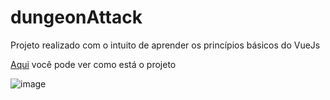 # dungeonAttack
Projeto realizado com o intuito de aprender os princípios básicos do VueJs

<p><a href='https://dungeon-attack.vercel.app/'>Aqui</a> você pode ver como está o projeto</p>

![image](https://user-images.githubusercontent.com/58237887/173166971-f080f755-c6a0-49fc-8281-65eff46e0099.png)

